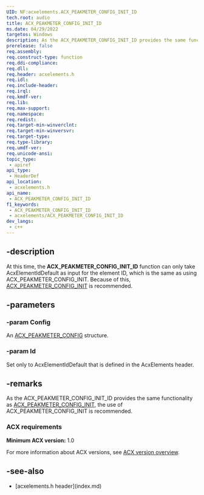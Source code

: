 ```yaml
---
UID: NF:acxelements.ACX_PEAKMETER_CONFIG_INIT_ID
tech.root: audio 
title: ACX_PEAKMETER_CONFIG_INIT_ID
ms.date: 04/29/2022
targetos: Windows
description: As the ACX_PEAKMETER_CONFIG_INIT_ID provides the same functionality as ACX_PEAKMETER_CONFIG_INIT, the use of ACX_PEAKMETER_CONFIG_INIT is recommended.
prerelease: false
req.assembly: 
req.construct-type: function
req.ddi-compliance: 
req.dll: 
req.header: acxelements.h
req.idl: 
req.include-header: 
req.irql: 
req.kmdf-ver: 
req.lib: 
req.max-support: 
req.namespace: 
req.redist: 
req.target-min-winverclnt: 
req.target-min-winversvr: 
req.target-type: 
req.type-library: 
req.umdf-ver: 
req.unicode-ansi: 
topic_type:
 - apiref
api_type:
 - HeaderDef
api_location:
 - acxelements.h
api_name:
 - ACX_PEAKMETER_CONFIG_INIT_ID
f1_keywords:
 - ACX_PEAKMETER_CONFIG_INIT_ID
 - acxelements/ACX_PEAKMETER_CONFIG_INIT_ID
dev_langs:
 - c++
---
```


## -description

At this time, the **ACX_PEAKMETER_CONFIG_INIT_ID** function can only take AcxElementIdDefault as input for the element ID, which is the same as using ACX_PEAKMETER_CONFIG_INIT. Because of this, [ACX_PEAKMETER_CONFIG_INIT](nf-acxelements-acx_peakmeter_config_init.md) is recommended.

## -parameters

### -param Config

An [ACX_PEAKMETER_CONFIG](ns-acxelements-acx_peakmeter_config.md) structure.

### -param Id

Set only to AcxElementIdDefault that is defined in the AcxElements header.

## -remarks

As the ACX_PEAKMETER_CONFIG_INIT_ID provides the same functionality as [ACX_PEAKMETER_CONFIG_INIT](nf-acxelements-acx_peakmeter_config_init.md), the use of ACX_PEAKMETER_CONFIG_INIT is recommended.

### ACX requirements

**Minimum ACX version:** 1.0

For more information about ACX versions, see [ACX version overview](/windows-hardware/drivers/audio/acx-version-overview).

## -see-also

- [acxelements.h header\]\(index.md\)
